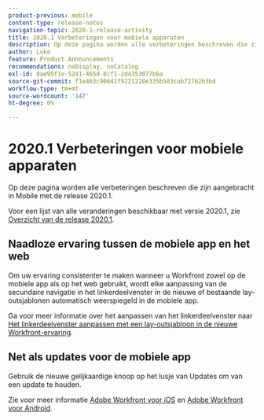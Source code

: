 ```yaml
---
product-previous: mobile
content-type: release-notes
navigation-topic: 2020-1-release-activity
title: 2020.1 Verbeteringen voor mobiele apparaten
description: Op deze pagina worden alle verbeteringen beschreven die zijn aangebracht in Mobile met de release 2020.1.
author: Luke
feature: Product Announcements
recommendations: noDisplay, noCatalog
exl-id: 8ae95f1e-5241-465d-8cf1-2d4353077b6a
source-git-commit: f1e463c90641f9221228e335b583cab72762b3bd
workflow-type: tm+mt
source-wordcount: '147'
ht-degree: 0%

---
```


# 2020.1 Verbeteringen voor mobiele apparaten

Op deze pagina worden alle verbeteringen beschreven die zijn aangebracht in Mobile met de release 2020.1.

Voor een lijst van alle veranderingen beschikbaar met versie 2020.1, zie [Overzicht van de release 2020.1](../../../product-announcements/product-releases/2020.1-release-activity/2020-1-release-overview.md).

## Naadloze ervaring tussen de mobiele app en het web

Om uw ervaring consistenter te maken wanneer u Workfront zowel op de mobiele app als op het web gebruikt, wordt elke aanpassing van de secundaire navigatie in het linkerdeelvenster in de nieuwe of bestaande lay-outsjablonen automatisch weerspiegeld in de mobiele app.

Ga voor meer informatie over het aanpassen van het linkerdeelvenster naar [Het linkerdeelvenster aanpassen met een lay-outsjabloon in de nieuwe Workfront-ervaring](https://one.workfront.com/s/article/Customize-the-left-panel-using-a-Layout-Template-in-the-new-Workfront-experience-354734188).

## Net als updates voor de mobiele app

Gebruik de nieuwe gelijkaardige knoop op het lusje van Updates om van een update te houden.

Zie voor meer informatie [Adobe Workfront voor iOS](../../../workfront-basics/mobile-apps/using-the-workfront-mobile-app/workfront-for-ios.md) en [Adobe Workfront voor Android](../../../workfront-basics/mobile-apps/using-the-workfront-mobile-app/workfront-for-android.md).
